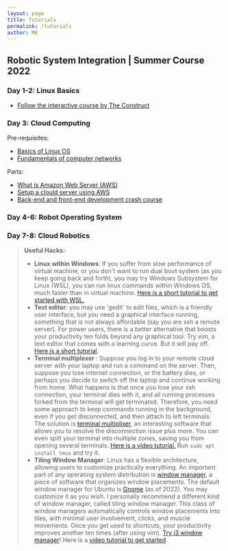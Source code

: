 ```yaml
---
layout: page
title: Tutorials
permalink: /tutorials
author: MK
---
```



## Robotic System Integration | Summer Course 2022
### Day 1-2: Linux Basics
* [Follow the interactive course by The Construct](https://www.theconstructsim.com/robotigniteacademy_learnros/ros-courses-library/linux-for-robotics/) 

### Day 3: Cloud Computing
Pre-requisites:
* [Basics of Linux OS](https://www.hostinger.com/tutorials/linux-commands)
* [Fundamentals of computer networks](https://www.ibm.com/cloud/learn/networking-a-complete-guide)

Parts:
* [What is Amazon Web Server \(AWS\)](/tutorials/sys1)
* [Setup a clould server using AWS](/tutorials/sys2)
* [Back-end and front-end development crash course](/tutorials/sys3)

### Day 4-6: Robot Operating System


### Day 7-8: Cloud Robotics



> **Useful Hacks:** 
> * **Linux within Windows**: If you suffer from slow performance of virtual machine, or you don't want to run dual boot system (as you keep going back and forth), you may try Windows Subsystem for Linux (WSL), you can run linux commands within Windows OS, much faster than in virtual machine. [Here is a short tutorial to get started with WSL.](https://docs.microsoft.com/en-us/windows/wsl/about)
> * **Text editor**: you may use 'gedit' to edit files, which is a friendly user interface, but you need a graphical interface running, something that is not always affordable (say you are ssh a remote server). For power users, there is a better alternative that boosts your productivity ten folds beyond any graphical tool. Try vim, a text editor that comes with a learning curve. But it will pay off. [Here is a short tutorial](https://www.youtube.com/watch?v=ggSyF1SVFr4).
> * **Terminal multiplexer** : Suppose you log in to your remote cloud server with your laptop and run a command on the server. Then, suppose you lose internet connection, or the battery dies, or perhaps you decide to switch off the laptop and continue working from home. What happens is that once you lose your ssh connection, your terminal dies with it, and all running processes forked from the terminal will get terminated. Therefore, you need some approach to keep commands running in the background, even if you get disconnected, and then attach to left terminals. The solution is [terminal multiplixer](https://linuxize.com/post/getting-started-with-tmux/), an interesting software that allows you to resolve the disconnection issue plus more. You can even split your terminal into multiple zones, saving you from opening several terminals. [Here is a video tutorial.](https://www.youtube.com/watch?v=Yl7NFenTgIo) Run ```sudo apt install tmux``` and try it.
> * **Tiling Window Manager**: Linux has a flexible architecture, allowing users to customize practically everything. An important part of any operating system distribution is [window manager](https://en.wikipedia.org/wiki/Window_manager), a piece of software that organizes window placements. The default window manager for Ubuntu is [Gnome](https://release.gnome.org/) (as of 2022). You may customize it as you wish. I personally recommend a different kind of window manager, called tiling window manager. This class of window managers automatically controls window placements into tiles, with minimal user involvement, clicks, and muscle movements. Once you get used to shortcuts, your productivity improves another ten times (after using vim). [Try i3 window manager](https://i3wm.org/)! Here is a [video tutorial to get started](https://www.youtube.com/watch?v=j1I63wGcvU4).

